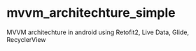 # mvvm_architechture_simple
MVVM architechture in android using Retofit2, Live Data, Glide, RecyclerView
